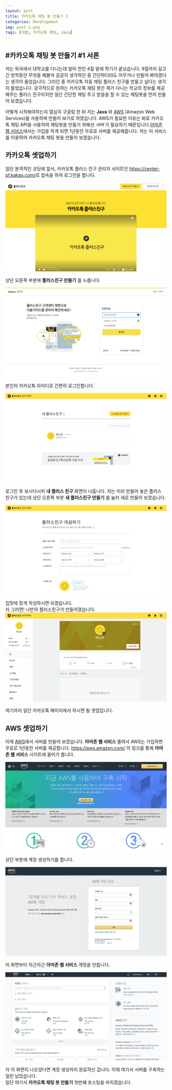 ```yaml
---
layout: post
title: 카카오톡 채팅 봇 만들기 1
categories: Development
img: post-2.png
tags: [개발, 카카오톡 채팅, Java]
---
```

#카카오톡 채팅 봇 만들기 #1
서론
--

저는 외국에서 대학교를 다니는데 얼마 전인 4월 말에 학기가 끝났습니다.
9월까지 길고 긴 방학동안 무엇을 해볼까 곰곰히 생각하던 중 간단하더라도 아무거나 만들어 봐야겠다는 생각이 들었습니다.
그러던 중 카카오톡 자동 채팅 플러스 친구를 만들고 싶다는 생각이 들었습니다.
궁극적으로 원하는 카카오톡 채팅 봇은 제가 다니는 학교의 정보를 제공해주는 플러스 친구이지만 일단 간단한 채팅 주고 받음을 할 수 있는 채팅봇을 먼저 만들어 보겠습니다.

어떻게 시작해야하는지 열심히 구글링 한 뒤 저는 **Java** 와 [AWS](https://aws.amazon.com/) (Amazon Web Services)를 사용하여 만들어 보기로 하였습니다.  AWS가 필요한 이유는 바로 카카오톡 채팅 API을 사용하여 채팅봇을 만들기 위해선 *서버* 가 필요하기 때문입니다.[아마존 웹 서비스](https://aws.amazon.com/)에서는 가입을 하게 되면 1년동안 무료로 서버를 제공해줍니다. 저는 이 서비스를 이용하여 카카오톡 채팅 봇을 만들어 보겠습니다.



카카오톡 셋업하기
-------------
일단 본격적인 코딩에 앞서, 카카오톡 플러스 친구 관리자 사이트인 <https://center-pf.kakao.com/>로 접속을 하여 로그인을 합니다.

![카카오톡 페이지](../assets/img/post-2/1.png)  

상단 오른쪽 부분에 **플러스친구 만들기** 를 누릅니다.  


![카카오톡 로그인](../assets/img/post-2/2.png)

본인의 카카오톡 아이디로 간편히 로그인합니다.

![플러스친구 페이지](../assets/img/post-2/3.png)

로그인 후 보시다시피 **내 플러스 친구** 화면이 나옵니다. 저는 미리 만들어 놓은 플러스 친구가 있는데 상단 오른쪽 부분 **새 플러스친구 만들기** 를 눌러 새로 만들어 보겠습니다.

![플러스친구 개설](../assets/img/post-2/4.png)

입맛에 맞게 작성하시면 되겠습니다.
<br>
자 그러면! 나만의 플러스친구가 만들어졌습니다.
![플러스친구](../assets/img/post-2/5.png)

여기까지 일단 카카오톡 페이지에서 하시면 될 셋업입니다.

AWS 셋업하기
---------
이제 [AWS](https://aws.amazon.com/)에서 서버를 만들어 보겠습니다. **아마존 웹 서비스** 줄여서 AWS는 가입하면 무료로 1년동안 서버를 제공합니다. <https://aws.amazon.com/> 이 링크를 통해 **아마존 웹 서비스** 사이트에 들어가 봅니다.

![플러스친구](../assets/img/post-2/7.png)

상단 부분에 계정 생성하기를 합니다.

![플러스친구](../assets/img/post-2/8.png)

이 화면부터 차근차근 **아마존 웹 서비스** 계정을 만듭니다.

![플러스친구](../assets/img/post-2/9.png)

자 이 화면이 나오셨다면 계정 생성까지 완료하신 겁니다. 이제 여기서 서버를 구축하는 일만 남았습니다.
<br>
일단 여기서 **카카오톡 채팅 봇 만들기** 첫번째 포스팅을 마치겠습니다.
